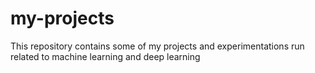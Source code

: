 # my-projects
This repository contains some of my projects and experimentations run related to machine learning and deep learning
